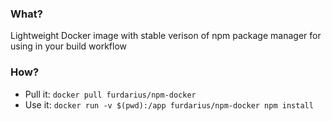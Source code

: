 ### What?

Lightweight Docker image with stable verison of npm package manager for using in your build workflow

### How?

* Pull it: `docker pull furdarius/npm-docker`
* Use it: `docker run -v $(pwd):/app furdarius/npm-docker npm install`